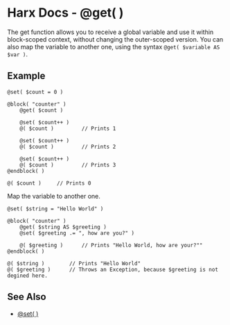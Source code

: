 Harx Docs - @get( )
===================

The get function allows you to receive a global variable and use it within block-scoped context,
without changing the outer-scoped version. You can also map the variable to another one, using the
syntax `@get( $variable AS $var )`.


Example
-------

```
@set( $count = 0 )

@block( "counter" )
    @get( $count )

    @set( $count++ )
    @( $count )         // Prints 1

    @set( $count++ )
    @( $count )         // Prints 2

    @set( $count++ )
    @( $count )         // Prints 3
@endblock( )

@( $count )     // Prints 0
```


Map the variable to another one.

```
@set( $string = "Hello World" )

@block( "counter" )
    @get( $string AS $greeting )
    @set( $greeting .= ", how are you?" )

    @( $greeting )      // Prints "Hello World, how are your?""
@endblock( )

@( $string )        // Prints "Hello World"
@( $greeting )      // Throws an Exception, because $greeting is not degined here.
```


See Also
--------

- [@set( )](@set)
